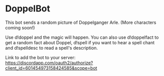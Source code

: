 # DoppelBot

This bot sends a random picture of Doppelganger Arle. (More characters coming soon!)

Use d!doppel and the magic will happen.
You can also use d!doppelfact to get a random fact about Doppel, d!spell if you want to hear a spell chant and d!spelldesc to read a spell's description.

Link to add the bot to your server: <https://discordapp.com/oauth2/authorize?client_id=601454973158424585&scope=bot>
